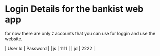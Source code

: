 
# Login Details for the bankist web app 


for now there are only 2 accounts that you can use for loggin and use the website.

| User Id | Password |
|     js      |  1111        | 
|     jd      |  2222        | 
